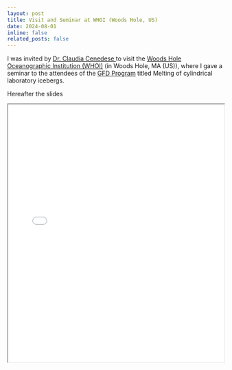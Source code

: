 ```yaml
---
layout: post
title: Visit and Seminar at WHOI (Woods Hole, US)
date: 2024-08-01
inline: false
related_posts: false
---
```


I was invited by <a href="https://www2.whoi.edu/staff/ccenedese/"> Dr. Claudia Cenedese </a> to visit the <a href="xhttps://www.whoi.edu/">Woods Hole Oceanographic Institution (WHOI)</a> (in Woods Hole, MA (US)), where I gave a seminar to the attendees of the <a href="https://gfd.whoi.edu/">GFD Program</a> titled Melting of cylindrical laboratory icebergs.

Hereafter the slides

<iframe src="/assets/presentations/Seminar WHOI_small.pdf" width="100%" height="600px"></iframe>
